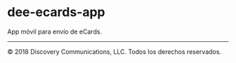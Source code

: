 # dee-ecards-app
App móvil para envío de eCards.

---
&copy; 2018 Discovery Communications, LLC. Todos los derechos reservados.
